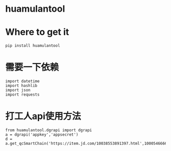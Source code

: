 # huamulantool
# Where to get it
    pip install huamulantool

# 需要一下依赖
    import datetime
    import hashlib
    import json
    import requests


# 打工人api使用方法
    
    from huamulantool.dgrapi import dgrapi
    a = dgrapi('appkey','appsecret')
    d = a.get_qcSmartChain('https://item.jd.com/10038553891397.html',1000546666)

